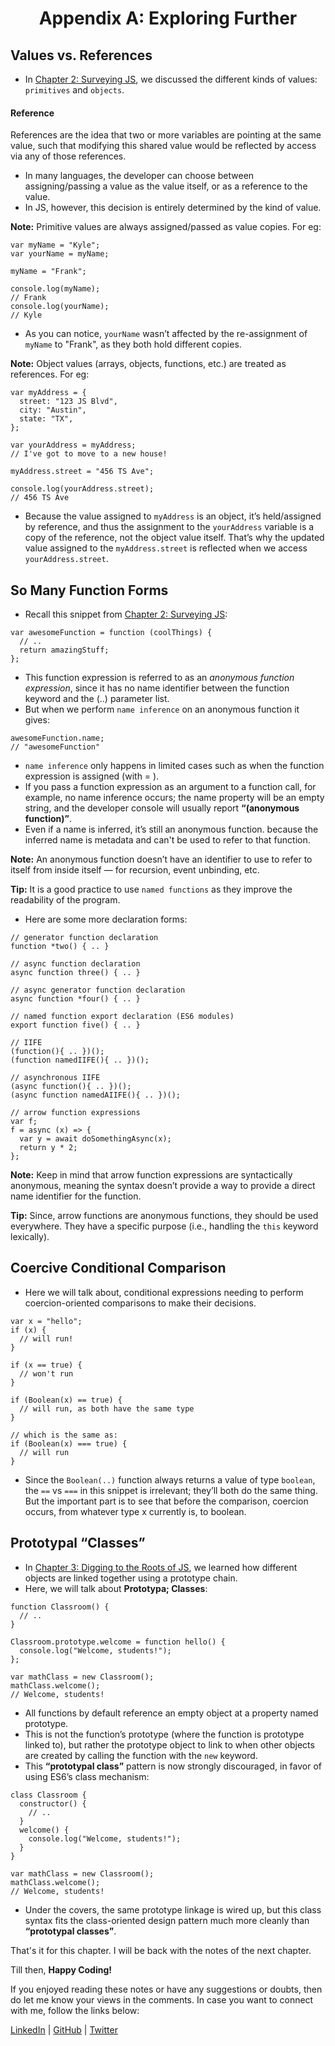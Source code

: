 <h1 align="center">Appendix A: Exploring Further</h1>

## Values vs. References

- In [Chapter 2: Surveying JS](https://dev.to/rajat2502/you-don-t-know-js-get-started-chapter-2-surveying-js-notes-h85), we discussed the different kinds of values: `primitives` and `objects`.

#### Reference
References are the idea that two or more variables are pointing at the same value, such that modifying this shared value would be reflected by access via any of those references.

- In many languages, the developer can choose between assigning/passing a value as the value itself, or as a reference to the value. 
- In JS, however, this decision is entirely determined by the kind of value.

**Note:** Primitive values are always assigned/passed as value copies. For eg:

```
var myName = "Kyle";
var yourName = myName;

myName = "Frank";

console.log(myName);
// Frank
console.log(yourName);
// Kyle
```

- As you can notice, `yourName` wasn’t affected by the re-assignment of `myName` to "Frank", as they both hold different copies.

**Note:** Object values (arrays, objects, functions, etc.) are treated as references. For eg:

```
var myAddress = {
  street: "123 JS Blvd",
  city: "Austin",
  state: "TX",
};

var yourAddress = myAddress;
// I've got to move to a new house!

myAddress.street = "456 TS Ave";

console.log(yourAddress.street);
// 456 TS Ave
```

- Because the value assigned to `myAddress` is an object, it’s held/assigned by reference, and thus the assignment to the `yourAddress` variable is a copy of the reference, not the object value itself. That’s why the updated value assigned to the `myAddress.street` is reflected when we access `yourAddress.street`.


## So Many Function Forms

- Recall this snippet from [Chapter 2: Surveying JS](https://dev.to/rajat2502/you-don-t-know-js-get-started-chapter-2-surveying-js-notes-h85):

```
var awesomeFunction = function (coolThings) {
  // ..
  return amazingStuff;
};
```

- This function expression is referred to as an *anonymous function expression*, since it has no name identifier between the function keyword and the (..) parameter list.
- But when we perform `name inference` on an anonymous function it gives:

```
awesomeFunction.name;
// "awesomeFunction"
```

- `name inference` only happens in limited cases such as when the function expression is assigned (with = ).
- If you pass a function expression as an argument to a function call, for example, no name inference occurs; the name property will be an empty string, and the developer console will usually report **“(anonymous function)”**.
- Even if a name is inferred, it’s still an anonymous function. because the inferred name is metadata and can't be used to refer to that function.

**Note:** An anonymous function doesn’t have an identifier to use to refer to itself from inside itself — for recursion, event unbinding, etc.

**Tip:** It is a good practice to use `named functions` as they improve the readability of the program.

- Here are some more declaration forms:

```
// generator function declaration
function *two() { .. }

// async function declaration
async function three() { .. }

// async generator function declaration
async function *four() { .. }

// named function export declaration (ES6 modules)
export function five() { .. }

// IIFE
(function(){ .. })();
(function namedIIFE(){ .. })();

// asynchronous IIFE
(async function(){ .. })();
(async function namedAIIFE(){ .. })();

// arrow function expressions
var f;
f = async (x) => {
  var y = await doSomethingAsync(x);
  return y * 2;
};
```

**Note:** Keep in mind that arrow function expressions are syntactically anonymous, meaning the syntax doesn’t provide a way to provide a direct name identifier for the function.

**Tip:** Since, arrow functions are anonymous functions, they should be used everywhere. They have a specific purpose (i.e., handling the `this` keyword lexically).

## Coercive Conditional Comparison

- Here we will talk about, conditional expressions needing to perform coercion-oriented comparisons to make their decisions.

```
var x = "hello";
if (x) {
  // will run!
}

if (x == true) {
  // won't run
}

if (Boolean(x) == true) {
  // will run, as both have the same type
}

// which is the same as:
if (Boolean(x) === true) {
  // will run
}
```

- Since the `Boolean(..)` function always returns a value of type `boolean`, the `==` vs `===` in this snippet is irrelevant; they’ll both do the same thing. But the important part is to see that before the comparison, coercion occurs, from whatever type x currently is, to boolean.

## Prototypal “Classes”

- In [Chapter 3: Digging to the Roots of JS](https://dev.to/rajat2502/you-don-t-know-js-get-started-chapter-3-digging-to-the-roots-of-js-notes-412n), we learned how different objects are linked together using a prototype chain.
- Here, we will talk about **Prototypa; Classes**:

```
function Classroom() {
  // ..
}

Classroom.prototype.welcome = function hello() {
  console.log("Welcome, students!");
};

var mathClass = new Classroom();
mathClass.welcome();
// Welcome, students!
```

- All functions by default reference an empty object at a property named prototype.
- This is not the function’s prototype (where the function is prototype linked to), but rather the prototype object to link to when other objects are created by calling the function with the `new` keyword.
- This **“prototypal class”** pattern is now strongly discouraged, in favor of using ES6’s class mechanism:

```
class Classroom {
  constructor() {
    // ..
  }
  welcome() {
    console.log("Welcome, students!");
  }
}

var mathClass = new Classroom();
mathClass.welcome();
// Welcome, students!
```

- Under the covers, the same prototype linkage is wired up, but this class syntax fits the class-oriented design pattern much more cleanly than **“prototypal classes”**.


That's it for this chapter. I will be back with the notes of the next chapter. 

Till then, **Happy Coding!**

If you enjoyed reading these notes or have any suggestions or doubts, then do let me know your views in the comments. 
In case you want to connect with me, follow the links below:

[LinkedIn](https://www.linkedin.com/in/rajat2502) | [GitHub](https://github.com/rajat2502) | [Twitter](https://twitter.com/rajatverma2502)

